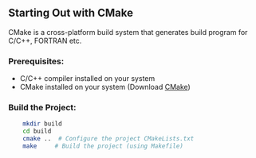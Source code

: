 ## Starting Out with CMake

CMake is a cross-platform build system that generates build program for C/C++, FORTRAN etc.


### Prerequisites:

* C/C++ compiler installed on your system
* CMake installed on your system (Download [CMake](https://cmake.org/download/))

### Build the Project:

```bash
    mkdir build
    cd build
    cmake ..  # Configure the project CMakeLists.txt
    make     # Build the project (using Makefile)
```
